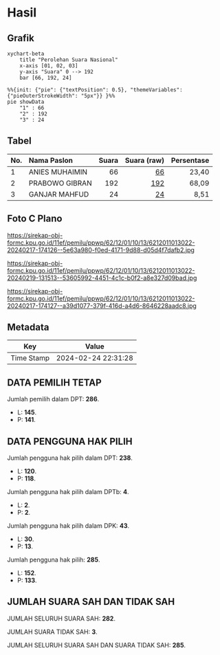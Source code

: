 # Hasil

## Grafik

```mermaid
xychart-beta
    title "Perolehan Suara Nasional"
    x-axis [01, 02, 03]
    y-axis "Suara" 0 --> 192
    bar [66, 192, 24]
```

```mermaid
%%{init: {"pie": {"textPosition": 0.5}, "themeVariables": {"pieOuterStrokeWidth": "5px"}} }%%
pie showData
    "1" : 66
    "2" : 192
    "3" : 24
```

## Tabel

| No. | Nama Paslon    | Suara | Suara (raw) | Persentase |
|:--- |:-------------- | -----:| -----------:| ----------:|
| 1   | ANIES MUHAIMIN | 66    | [66][p-1]   | 23,40      |
| 2   | PRABOWO GIBRAN | 192   | [192][p-2]  | 68,09      |
| 3   | GANJAR MAHFUD  | 24    | [24][p-3]   | 8,51       |


[p-1]: https://github.com/gigit-pemilu/pemilu-2024/blob/main/pilpres/hitung-suara/sub/62-kalimantan-tengah/sub/12-murung-raya/sub/01-murung/sub/1013-beriwit/sub/022-tps/sub/paslon-1.txt
[p-2]: https://github.com/gigit-pemilu/pemilu-2024/blob/main/pilpres/hitung-suara/sub/62-kalimantan-tengah/sub/12-murung-raya/sub/01-murung/sub/1013-beriwit/sub/022-tps/sub/paslon-2.txt
[p-3]: https://github.com/gigit-pemilu/pemilu-2024/blob/main/pilpres/hitung-suara/sub/62-kalimantan-tengah/sub/12-murung-raya/sub/01-murung/sub/1013-beriwit/sub/022-tps/sub/paslon-3.txt

## Foto C Plano

https://sirekap-obj-formc.kpu.go.id/11ef/pemilu/ppwp/62/12/01/10/13/6212011013022-20240217-174126--5e63a980-f0ed-4171-9d88-d05d4f7dafb2.jpg

https://sirekap-obj-formc.kpu.go.id/11ef/pemilu/ppwp/62/12/01/10/13/6212011013022-20240219-131513--53605992-4451-4c1c-b0f2-a8e327d09bad.jpg

https://sirekap-obj-formc.kpu.go.id/11ef/pemilu/ppwp/62/12/01/10/13/6212011013022-20240217-174127--a39d1077-379f-416d-a4d6-8646228aadc8.jpg


## Metadata

| Key        | Value               |
| ---------- | ------------------- |
| Time Stamp | 2024-02-24 22:31:28 |


## DATA PEMILIH TETAP

Jumlah pemilih dalam DPT: **286**.
 * L: **145**.
 * P: **141**.

## DATA PENGGUNA HAK PILIH

Jumlah pengguna hak pilih dalam DPT: **238**.
 * L: **120**.
 * P: **118**.

Jumlah pengguna hak pilih dalam DPTb: **4**.
 * L: **2**.
 * P: **2**.

Jumlah pengguna hak pilih dalam DPK: **43**.
 * L: **30**.
 * P: **13**.

Jumlah pengguna hak pilih: **285**.
 * L: **152**.
 * P: **133**.

## JUMLAH SUARA SAH DAN TIDAK SAH

JUMLAH SELURUH SUARA SAH: **282**.

JUMLAH SUARA TIDAK SAH: **3**.

JUMLAH SELURUH SUARA SAH DAN SUARA TIDAK SAH: **285**.


